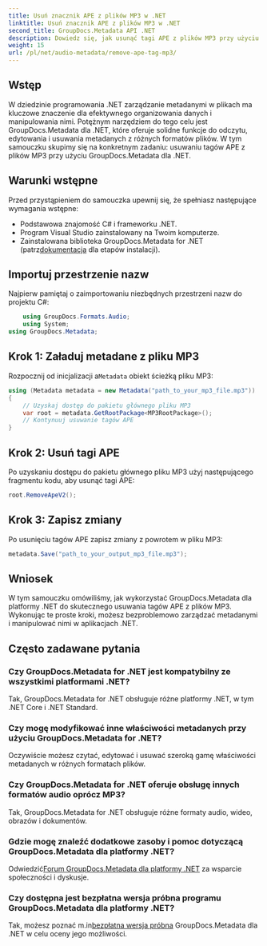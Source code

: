 ```yaml
---
title: Usuń znacznik APE z plików MP3 w .NET
linktitle: Usuń znacznik APE z plików MP3 w .NET
second_title: GroupDocs.Metadata API .NET
description: Dowiedz się, jak usunąć tagi APE z plików MP3 przy użyciu GroupDocs.Metadata dla .NET. Z łatwością zarządzaj metadanymi w aplikacjach .NET.
weight: 15
url: /pl/net/audio-metadata/remove-ape-tag-mp3/
---
```

## Wstęp
W dziedzinie programowania .NET zarządzanie metadanymi w plikach ma kluczowe znaczenie dla efektywnego organizowania danych i manipulowania nimi. Potężnym narzędziem do tego celu jest GroupDocs.Metadata dla .NET, które oferuje solidne funkcje do odczytu, edytowania i usuwania metadanych z różnych formatów plików. W tym samouczku skupimy się na konkretnym zadaniu: usuwaniu tagów APE z plików MP3 przy użyciu GroupDocs.Metadata dla .NET. 
## Warunki wstępne
Przed przystąpieniem do samouczka upewnij się, że spełniasz następujące wymagania wstępne:
- Podstawowa znajomość C# i frameworku .NET.
- Program Visual Studio zainstalowany na Twoim komputerze.
-  Zainstalowana biblioteka GroupDocs.Metadata for .NET (patrz[dokumentacja](https://tutorials.groupdocs.com/metadata/net/) dla etapów instalacji).

## Importuj przestrzenie nazw
Najpierw pamiętaj o zaimportowaniu niezbędnych przestrzeni nazw do projektu C#:
```csharp
    using GroupDocs.Formats.Audio;
    using System;
using GroupDocs.Metadata;
```
## Krok 1: Załaduj metadane z pliku MP3
 Rozpocznij od inicjalizacji a`Metadata` obiekt ścieżką pliku MP3:
```csharp
using (Metadata metadata = new Metadata("path_to_your_mp3_file.mp3"))
{
    // Uzyskaj dostęp do pakietu głównego pliku MP3
    var root = metadata.GetRootPackage<MP3RootPackage>();
    // Kontynuuj usuwanie tagów APE
}
```
## Krok 2: Usuń tagi APE
Po uzyskaniu dostępu do pakietu głównego pliku MP3 użyj następującego fragmentu kodu, aby usunąć tagi APE:
```csharp
root.RemoveApeV2();
```
## Krok 3: Zapisz zmiany
Po usunięciu tagów APE zapisz zmiany z powrotem w pliku MP3:
```csharp
metadata.Save("path_to_your_output_mp3_file.mp3");
```

## Wniosek
W tym samouczku omówiliśmy, jak wykorzystać GroupDocs.Metadata dla platformy .NET do skutecznego usuwania tagów APE z plików MP3. Wykonując te proste kroki, możesz bezproblemowo zarządzać metadanymi i manipulować nimi w aplikacjach .NET.

## Często zadawane pytania
### Czy GroupDocs.Metadata for .NET jest kompatybilny ze wszystkimi platformami .NET?
Tak, GroupDocs.Metadata for .NET obsługuje różne platformy .NET, w tym .NET Core i .NET Standard.
### Czy mogę modyfikować inne właściwości metadanych przy użyciu GroupDocs.Metadata for .NET?
Oczywiście możesz czytać, edytować i usuwać szeroką gamę właściwości metadanych w różnych formatach plików.
### Czy GroupDocs.Metadata for .NET oferuje obsługę innych formatów audio oprócz MP3?
Tak, GroupDocs.Metadata for .NET obsługuje różne formaty audio, wideo, obrazów i dokumentów.
### Gdzie mogę znaleźć dodatkowe zasoby i pomoc dotyczącą GroupDocs.Metadata dla platformy .NET?
 Odwiedzić[Forum GroupDocs.Metadata dla platformy .NET](https://forum.groupdocs.com/c/metadata/14) za wsparcie społeczności i dyskusje.
### Czy dostępna jest bezpłatna wersja próbna programu GroupDocs.Metadata dla platformy .NET?
 Tak, możesz poznać m.in[bezpłatna wersja próbna](https://releases.groupdocs.com/) GroupDocs.Metadata dla .NET w celu oceny jego możliwości.